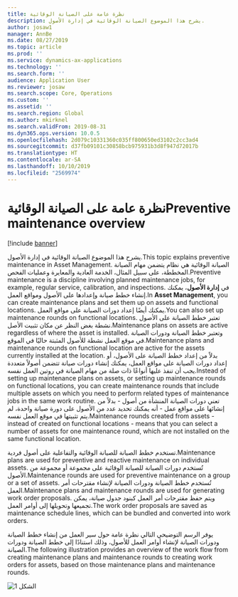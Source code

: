 ```yaml
---
title: نظرة عامة على الصيانة الوقائية
description: يشرح هذا الموضوع الصيانة الوقائية في إدارة الأصول.
author: josaw1
manager: AnnBe
ms.date: 08/27/2019
ms.topic: article
ms.prod: ''
ms.service: dynamics-ax-applications
ms.technology: ''
ms.search.form: ''
audience: Application User
ms.reviewer: josaw
ms.search.scope: Core, Operations
ms.custom: ''
ms.assetid: ''
ms.search.region: Global
ms.author: mkirknel
ms.search.validFrom: 2019-08-31
ms.dyn365.ops.version: 10.0.5
ms.openlocfilehash: 2d079c10331360c035ff800650ed3102c2cc3ad4
ms.sourcegitcommit: d37fb09101c30858bcb975931b3d8f947d72017b
ms.translationtype: HT
ms.contentlocale: ar-SA
ms.lasthandoff: 10/10/2019
ms.locfileid: "2569974"
---
```

# <a name="preventive-maintenance-overview"></a><span data-ttu-id="7dec6-103">نظرة عامة على الصيانة الوقائية</span><span class="sxs-lookup"><span data-stu-id="7dec6-103">Preventive maintenance overview</span></span>

[!include [banner](../../includes/banner.md)]

 

<span data-ttu-id="7dec6-104">يشرح هذا الموضوع الصيانة الوقائية في إدارة الأصول.</span><span class="sxs-lookup"><span data-stu-id="7dec6-104">This topic explains preventive maintenance in Asset Management.</span></span> <span data-ttu-id="7dec6-105">الصيانة الوقائية هي نظام يتضمن مهام الصيانة المخططة، على سبيل المثال، الخدمة العادية والمعايرة وعمليات الفحص.</span><span class="sxs-lookup"><span data-stu-id="7dec6-105">Preventive maintenance is a discipline involving planned maintenance jobs, for example, regular service, calibration, and inspections.</span></span> <span data-ttu-id="7dec6-106">في **إدارة الأصول**، يمكنك إنشاء خطط صيانة وإعدادها على الأصول ومواقع العمل.</span><span class="sxs-lookup"><span data-stu-id="7dec6-106">In **Asset Management**, you can create maintenance plans and set them up on assets and functional locations.</span></span> <span data-ttu-id="7dec6-107">يمكنك أيضًا إعداد دورات الصيانة على مواقع العمل.</span><span class="sxs-lookup"><span data-stu-id="7dec6-107">You can also set up maintenance rounds on functional locations.</span></span> <span data-ttu-id="7dec6-108">تعتبر خطط الصيانة على الأصول نشطة بغض النظر عن مكان تثبيت الأصل.</span><span class="sxs-lookup"><span data-stu-id="7dec6-108">Maintenance plans on assets are active regardless of where the asset is installed.</span></span> <span data-ttu-id="7dec6-109">وتعتبر خطط الصيانة ودورات الصيانة في موقع العمل نشطة للأصول المثبتة حاليًا في الموقع.</span><span class="sxs-lookup"><span data-stu-id="7dec6-109">Maintenance plans and maintenance rounds on functional location are active for the assets currently installed at the location.</span></span> <span data-ttu-id="7dec6-110">بدلاً من إعداد خطط الصيانة على الأصول، أو إعداد دورات الصيانة على مواقع العمل، يمكنك إنشاء دورات صيانة تتضمن أصولاً متعددة يجب أن تنفذ عليها أنواعًا ذات صلة من مهام الصيانة في روتين العمل نفسه.</span><span class="sxs-lookup"><span data-stu-id="7dec6-110">Instead of setting up maintenance plans on assets, or setting up maintenance rounds on functional locations, you can create maintenance rounds that include multiple assets on which you need to perform related types of maintenance jobs in the same work routine.</span></span> <span data-ttu-id="7dec6-111">تعني دورات الصيانة المنشأة من أصول - بدلاً من إنشائها على مواقع عمل - أنه يمكنك تحديد عدد من الأصول على دورة صيانة واحدة، لم يتم تثبيتها في موقع العمل نفسه.</span><span class="sxs-lookup"><span data-stu-id="7dec6-111">Maintenance rounds created from assets - instead of created on functional locations - means that you can select a number of assets for one maintenance round, which are not installed on the same functional location.</span></span>

<span data-ttu-id="7dec6-112">تستخدم خطط الصيانة للصيانة الوقائية والتفاعلية‬ على أصول فردية.</span><span class="sxs-lookup"><span data-stu-id="7dec6-112">Maintenance plans are used for preventive and reactive maintenance on individual assets.</span></span> <span data-ttu-id="7dec6-113">تُستخدم دورات الصيانة للصيانة الوقائية على مجموعة أو مجموعة من الأصول.</span><span class="sxs-lookup"><span data-stu-id="7dec6-113">Maintenance rounds are used for preventive maintenance on a group or a set of assets.</span></span> <span data-ttu-id="7dec6-114">تُستخدم خطط الصيانة ودورات الصيانة لإنشاء مقترحات أمر العمل.</span><span class="sxs-lookup"><span data-stu-id="7dec6-114">Maintenance plans and maintenance rounds are used for generating work order proposals.</span></span> <span data-ttu-id="7dec6-115">ويتم حفظ مقترحات أمر العمل كبنود جدول صيانة، يمكن تجميعها وتحويلها إلى أوامر العمل.</span><span class="sxs-lookup"><span data-stu-id="7dec6-115">The work order proposals are saved as maintenance schedule lines, which can be bundled and converted into work orders.</span></span>

<span data-ttu-id="7dec6-116">يوفر الرسم التوضيحي التالي نظرة عامة حول سير العمل من إنشاء خطط الصيانة ودورات الصيانة لإنشاء أوامر العمل للأصول، وذلك استنادًا إلى خطط الصيانة ودورات الصيانة.</span><span class="sxs-lookup"><span data-stu-id="7dec6-116">The following illustration provides an overview of the work flow from creating maintenance plans and maintenance rounds to creating work orders for assets, based on those maintenance plans and maintenance rounds.</span></span>

![الشكل 1](media/01-preventive-maintenance.png)

